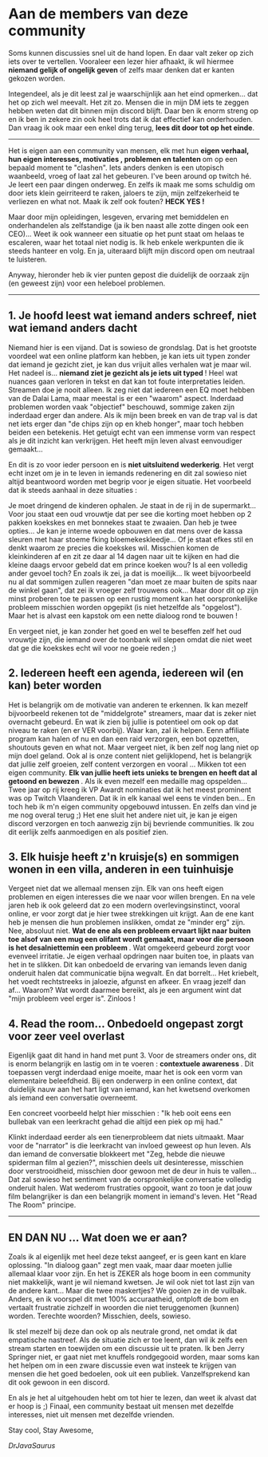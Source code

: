 <h1>Aan de members van deze community</h1>


Soms kunnen discussies snel uit de hand lopen. En daar valt zeker op zich iets over te vertellen.
Vooraleer een lezer hier afhaakt, ik wil hiermee <b>niemand gelijk of ongelijk geven</b> of zelfs maar denken dat er kanten gekozen worden.

Integendeel, als je dit leest zal je waarschijnlijk aan het eind opmerken... dat het op zich wel meevalt.
Het zit zo. Mensen die in mijn DM iets te zeggen hebben weten dat dit binnen mijn discord blijft. Daar ben ik enorm streng op en ik ben in zekere zin ook heel trots dat ik dat effectief kan onderhouden. Dan vraag ik ook maar een enkel ding terug, <b>lees dit door tot op het einde</b>.

---

Het is eigen aan een community van mensen, elk met hun <b>eigen verhaal, hun eigen interesses, motivaties , problemen en talenten </b> om op een bepaald moment te "clashen". Iets anders denken is een utopisch waanbeeld, vroeg of laat zal het gebeuren. I've been around op twitch hé. Je leert een paar dingen onderweg. En zelfs ik maak me soms schuldig om door iets klein geirriteerd te raken, jaloers te zijn, mijn zelfzekerheid te verliezen en what not. Maak ik zelf ook fouten? <b>HECK YES !</b>

Maar door mijn opleidingen, lesgeven, ervaring met bemiddelen en onderhandelen als zelfstandige (ja ik ben naast alle zotte dingen ook een CEO)...
Weet ik ook wanneer een situatie op het punt staat om helaas te escaleren, waar het totaal niet nodig is. 
Ik heb enkele werkpunten die ik steeds hanteer en volg. En ja, uiteraard blijft mijn discord open om neutraal te luisteren.

Anyway, hieronder heb ik vier punten gepost die duidelijk de oorzaak zijn (en geweest zijn) voor een heleboel problemen. 

---
<h2> 1. Je hoofd leest wat iemand anders schreef, niet wat iemand anders dacht </h2>

Niemand hier is een vijand. Dat is sowieso de grondslag. Dat is het grootste voordeel wat een online platform kan hebben, je kan iets uit typen zonder dat iemand je gezicht ziet, je kan dus vrijuit alles verhalen wat je maar wil. Het nadeel is... <b>niemand ziet je gezicht als je iets uit typed </b> ! Heel wat nuances gaan verloren in tekst en dat kan tot foute interpretaties leiden. Streamen doe je nooit alleen. Ik zeg niet dat iedereen een EQ moet hebben van de Dalai Lama, maar meestal is er een "waarom" aspect. Inderdaad problemen worden vaak "objectief" beschouwd, sommige zaken zijn inderdaad erger dan andere. Als ik mijn been breek en van de trap val is dat net iets erger dan "de chips zijn op en kheb honger", maar toch hebben beiden een betekenis. Het getuigt echt van een immense vorm van respect als je dit inzicht kan verkrijgen. Het heeft mijn leven alvast eenvoudiger gemaakt...

En dit is zo voor ieder persoon en is <b>niet uitsluitend wederkerig</b>. Het vergt echt inzet om je in te leven in iemands redenering en dit zal sowieso niet altijd beantwoord worden met begrip voor je eigen situatie. Het voorbeeld dat ik steeds aanhaal in deze situaties :

Je moet dringend de kinderen ophalen. Je staat in de rij in de supermarkt... Voor jou staat een oud vrouwtje dat per see die korting moet hebben op 2 pakken koekskes en met bonnekes staat te zwaaien. Dan heb je twee opties... Je kan je interne woede opbouwen en dat mens over de kassa sleuren met haar stoeme fking bloemekeskleedje... Of je staat efkes stil en denkt waarom ze precies die koekskes wil. Misschien komen de kleinkinderen af en zit ze daar al 14 dagen naar uit te kijken en had die kleine daags ervoor gebeld dat em prince koeken wou? Is al een volledig ander gevoel toch? En zoals ik zei, ja dat is moeilijk... Ik weet bijvoorbeeld nu al dat sommigen zullen reageren "dan moet ze maar buiten de spits naar de winkel gaan", dat zei ik vroeger zelf trouwens ook... Maar door dit op zijn minst proberen toe te passen op een rustig moment kan het oorspronkelijke probleem misschien worden opgepikt (is niet hetzelfde als "opgelost"). Maar het is alvast een kapstok om een nette dialoog rond te bouwen !

En vergeet niet, je kan zonder het goed en wel te beseffen zelf het oud vrouwtje zijn, die iemand over de toonbank wil slepen omdat die niet weet dat ge die koekskes echt wil voor ne goeie reden ;) 


<h2> 2. Iedereen heeft een agenda, iedereen wil (en kan) beter worden </h2>

Het is belangrijk om de motivatie van anderen te erkennen. Ik kan mezelf bijvoorbeeld rekenen tot de "middelgrote" streamers, maar dat is zeker niet overnacht gebeurd.
En wat ik zien bij jullie is potentieel om ook op dat niveau te raken (en er VER voorbij). Waar kan, zal ik helpen. Eenn affiliate program kan halen of nu en dan een 
raid verzorgen, een bot opzetten, shoutouts geven en what not. Maar vergeet niet, ik ben zelf nog lang niet op mijn doel geland. Ook al is onze content niet gelijklopend, het is belangrijk dat jullie zelf groeien, zelf content verzorgen en vooral ... Mikken tot een eigen community. <b>Elk van jullie heeft iets unieks te brengen en heeft dat al getoond en bewezen </b>. 
Als ik even mezelf een medaille mag opspelden... Twee jaar op rij kreeg ik VP Awardt nominaties dat ik het meest prominent was op Twitch Vlaanderen. Dat ik in elk kanaal wel eens te vinden ben... En toch heb ik m'n eigen community opgebouwd intussen. En zelfs dan vind je me nog overal terug ;) Het ene sluit het andere niet uit, je kan je eigen discord verzorgen en toch aanwezig zijn bij bevriende communities. Ik zou dit eerlijk zelfs aanmoedigen en als positief zien.

<h2> 3. Elk huisje heeft z'n kruisje(s) en sommigen wonen in een villa, anderen in een tuinhuisje </h2>

Vergeet niet dat we allemaal mensen zijn. Elk van ons heeft eigen problemen en eigen interesses die we naar voor willen brengen. En na vele jaren heb ik ook geleerd dat zo een modern overlevingsinstinct, vooral online, er voor zorgt dat je hier twee strekkingen uit krijgt. Aan de ene kant heb je mensen die hun problemen inslikken, omdat ze "minder erg" zijn. Nee, absoluut niet. <b> Wat de ene als een probleem ervaart lijkt naar buiten toe alsof van een mug een olifant wordt gemaakt, maar voor die persoon is het desalniettemin een probleem </b>. Wat omgekeerd gebeurd zorgt voor evenveel irritatie. Je eigen verhaal opdringen naar buiten toe, in plaats van het in te slikken. Dit kan onbedoeld de ervaring van iemands leven danig onderuit halen dat communicatie bijna wegvalt. En dat borrelt... Het kriebelt, het voedt rechtstreeks in jaloezie, afgunst en afkeer. En vraag jezelf dan af... Waarom? Wat wordt daarmee bereikt, als je een argument wint dat "mijn probleem veel erger is". Zinloos ! 

<h2> 4. Read the room... Onbedoeld ongepast zorgt voor zeer veel overlast </h2>

Eigenlijk gaat dit hand in hand met punt 3. Voor de streamers onder ons, dit is enorm belangrijk en lastig om in te voeren : <b> contextuele awareness </b>. Dit toepassen vergt inderdaad enige moeite, maar het is ook een vorm van elementaire beleefdheid. Bij een onderwerp in een online context, dat duidelijk nauw aan het hart ligt van iemand, kan het kwetsend overkomen als iemand een conversatie overneemt. 

Een concreet voorbeeld helpt hier misschien : "Ik heb ooit eens een bullebak van een leerkracht gehad die altijd een piek op mij had." 

Klinkt inderdaad eerder als een tienerprobleem dat niets uitmaakt. Maar voor de "narrator" is die leerkracht van invloed geweest op hun leven. Als dan iemand de conversatie blokkeert met  "Zeg, hebde die nieuwe spiderman film al gezien?", misschien deels uit desinteresse, misschien door verstrooidheid, misschien door gewoon met de deur in huis te vallen...  Dat zal sowieso het sentiment van de oorspronkelijke conversatie volledig onderuit halen. Wat wederom frustraties opgooit, want zo toon je dat jouw film belangrijker is dan een belangrijk moment in iemand's leven. Het "Read The Room" principe.

---

<h2> EN DAN NU ... Wat doen we er aan? </h2>

Zoals ik al eigenlijk met heel deze tekst aangeef, er is geen kant en klare oplossing. "In dialoog gaan" zegt men vaak, maar daar moeten jullie allemaal klaar voor zijn. En het is ZEKER als hoge boom in een community niet makkelijk, want je wil niemand kwetsen. Je wil ook niet tot last zijn van de andere kant... Maar die twee maskertjes? We gooien ze in de vuilbak. Anders, en ik voorspel dit met 100% accuraatheid, ontploft de bom en vertaalt frustratie zichzelf in woorden die niet teruggenomen (kunnen) worden. Terechte woorden? Misschien, deels, sowieso.

Ik stel mezelf bij deze dan ook op als neutrale grond, net omdat ik dat empatische nastreef. Als de situatie zich er toe leent, dan wil ik zelfs een stream starten en toewijden om een discussie uit te praten. Ik ben Jerry Springer niet, er gaat niet met knuffels rondgegooid worden, maar soms kan het helpen om in een zware discussie even wat insteek te krijgen van mensen die het goed bedoelen, ook uit een publiek. Vanzelfsprekend kan dit ook gewoon in een discord.


En als je het al uitgehouden hebt om tot hier te lezen, dan weet ik alvast dat er hoop is ;) Finaal, een community bestaat uit mensen met dezelfde interesses, niet uit mensen met dezelfde vrienden.


Stay cool, Stay Awesome,

<i>DrJavaSaurus</i>





